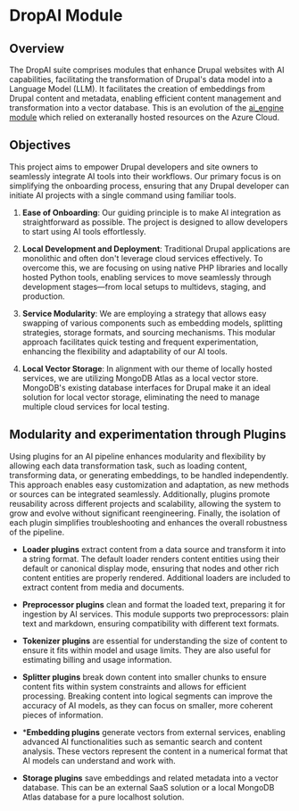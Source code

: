 # DropAI Module

## Overview

The DropAI suite comprises modules that enhance Drupal websites with AI capabilities, facilitating the transformation of Drupal's data model into a Language Model (LLM). It facilitates the creation of embeddings from Drupal content and metadata, enabling efficient content management and transformation into a vector database. This is an evolution of the [ai_engine module](https://github.com/yalesites-org/ai_engine) which relied on exteranally hosted resources on the Azure Cloud.

## Objectives

This project aims to empower Drupal developers and site owners to seamlessly integrate AI tools into their workflows. Our primary focus is on simplifying the onboarding process, ensuring that any Drupal developer can initiate AI projects with a single command using familiar tools.

1. **Ease of Onboarding**: Our guiding principle is to make AI integration as straightforward as possible. The project is designed to allow developers to start using AI tools effortlessly.

2. **Local Development and Deployment**: Traditional Drupal applications are monolithic and often don't leverage cloud services effectively. To overcome this, we are focusing on using native PHP libraries and locally hosted Python tools, enabling services to move seamlessly through development stages—from local setups to multidevs, staging, and production.

3. **Service Modularity**: We are employing a strategy that allows easy swapping of various components such as embedding models, splitting strategies, storage formats, and sourcing mechanisms. This modular approach facilitates quick testing and frequent experimentation, enhancing the flexibility and adaptability of our AI tools.

4. **Local Vector Storage**: In alignment with our theme of locally hosted services, we are utilizing MongoDB Atlas as a local vector store. MongoDB's existing database interfaces for Drupal make it an ideal solution for local vector storage, eliminating the need to manage multiple cloud services for local testing.

## Modularity and experimentation through Plugins

Using plugins for an AI pipeline enhances modularity and flexibility by allowing each data transformation task, such as loading content, transforming data, or generating embeddings, to be handled independently. This approach enables easy customization and adaptation, as new methods or sources can be integrated seamlessly. Additionally, plugins promote reusability across different projects and scalability, allowing the system to grow and evolve without significant reengineering. Finally, the isolation of each plugin simplifies troubleshooting and enhances the overall robustness of the pipeline.

* **Loader plugins** extract content from a data source and transform it into a string format. The default loader renders content entities using their default or canonical display mode, ensuring that nodes and other rich content entities are properly rendered. Additional loaders are included to extract content from media and documents.

* **Preprocessor plugins** clean and format the loaded text, preparing it for ingestion by AI services. This module supports two preprocessors: plain text and markdown, ensuring compatibility with different text formats.

* **Tokenizer plugins** are essential for understanding the size of content to ensure it fits within model and usage limits. They are also useful for estimating billing and usage information.

* **Splitter plugins** break down content into smaller chunks to ensure content fits within system constraints and allows for efficient processing. Breaking content into logical segments can improve the accuracy of AI models, as they can focus on smaller, more coherent pieces of information.

* ***Embedding plugins** generate vectors from external services, enabling advanced AI functionalities such as semantic search and content analysis. These vectors represent the content in a numerical format that AI models can understand and work with.

* **Storage plugins** save embeddings and related metadata into a vector database. This can be an external SaaS solution or a local MongoDB Atlas database for a pure localhost solution.







